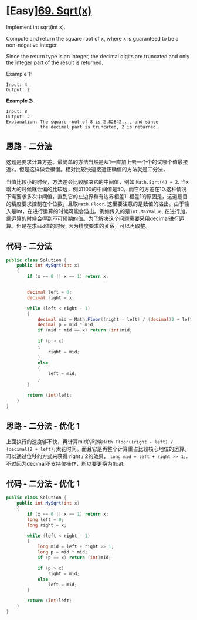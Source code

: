 # [Easy][69. Sqrt(x)](https://leetcode.com/problems/sqrtx/)

Implement int sqrt(int x).

Compute and return the square root of x, where x is guaranteed to be a non-negative integer.

Since the return type is an integer, the decimal digits are truncated and only the integer part of the result is returned.

Example 1:

```text
Input: 4
Output: 2
```

**Example 2:**

```text
Input: 8
Output: 2
Explanation: The square root of 8 is 2.82842..., and since
             the decimal part is truncated, 2 is returned.
```

## 思路 - 二分法

这题是要求计算方差。最简单的方法当然是从1一直加上去一个个的试哪个值最接近x。但是这样做会很慢。相对比较快速接近正确值的方法就是二分法，

当值比较小的时候，方法差会比较解决它的中间值，例如 `Math.Sqrt(4) = 2`. 当x增大的时候就会偏的比较远，例如100的中间值是50，而它的方差在10.这种情况下需要求多次中间值，直到它的左边界和有边界相差1. 相差1的原因是，这道题目的精度要求控制在个位数，且取`Math.Floor`. 这里要注意的是数值的溢出。由于输入是int，在进行运算的时候可能会溢出。例如传入的是`int.MaxValue`, 在进行加，乘运算的时候会得到不可预期的值。为了解决这个问题需要采用decimal进行运算。但是在求`mid`值的时候, 因为精度要求的关系，可以再取整。

## 代码 - 二分法

```csharp
public class Solution {
    public int MySqrt(int x)
    {
        if (x == 0 || x == 1) return x;


        decimal left = 0;
        decimal right = x;

        while (left < right - 1)
        {
            decimal mid = Math.Floor((right - left) / (decimal)2 + left);
            decimal p = mid * mid;
            if (mid * mid == x) return (int)mid;

            if (p > x)
            {
                right = mid;
            }
            else
            {
                left = mid;
            }
        }

        return (int)left;
    }
}
```

## 思路 - 二分法 - 优化 1

上面执行的速度够不快，再计算mid的时候`Math.Floor((right - left) / (decimal)2 + left);`太花时间。而且它是再整个计算重占比较核心地位的运算。可以通过位移的方式来获得 right / 2的效果， `long mid = left + right >> 1;`. 不过因为decimal不支持位操作，所以要更换为float.

## 代码 - 二分法 - 优化 1

```csharp
public class Solution {
    public int MySqrt(int x)
    {
        if (x == 0 || x == 1) return x;
        long left = 0;
        long right = x;

        while (left < right - 1)
        {
            long mid = left + right >> 1;
            long p = mid * mid;
            if (p == x) return (int)mid;

            if (p > x)
                right = mid;
            else
                left = mid;
        }

        return (int)left;
    }
}
```
